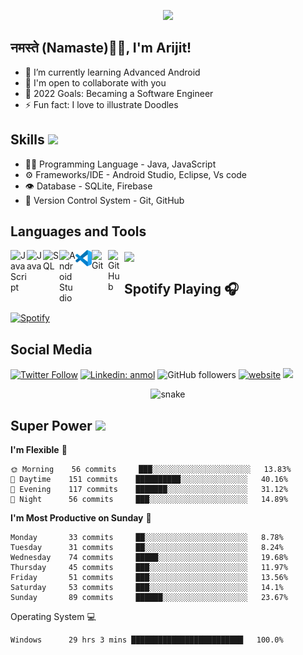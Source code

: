 <p align="center">
  <img style="width:8rem; height:auto" src="https://fcbk.su/_data/stickers/hacker_boy/hacker_boy_12.png"/>
</p>

<h2>नमस्ते (Namaste)🙏🏻, I'm Arijit! </h2>

- 🌱 I’m currently learning Advanced Android 
- 👯 I'm open to collaborate with you
- 🥅 2022 Goals: Becaming a Software Engineer
- ⚡ Fun fact: I love to illustrate Doodles

## Skills <img src="https://c.tenor.com/nz2nnGCEYH8AAAAj/micacalala-michi.gif" width="50">

- 👨‍💻 Programming Language - Java, JavaScript
- ⚙️ Frameworks/IDE - Android Studio, Eclipse, Vs code
- 👁️ Database - SQLite, Firebase
- 💽 Version Control System - Git, GitHub

## Languages and Tools

[<img align="left" alt="JavaScript" width="26px" src="https://github.com/RayFisher-24/RayFisher-24/blob/master/icons/java-script.png" />]()
[<img align="left" alt="Java" width="26px" src="https://github.com/RayFisher-24/RayFisher-24/blob/master/icons/java.png" />]()
[<img align="left" alt="SQL" width="26px" src="https://github.com/RayFisher-24/RayFisher-24/blob/master/icons/sql-server.png" />]()
[<img align="left" alt="Android Studio" width="26px" src="https://github.com/RayFisher-24/RayFisher-24/blob/master/icons/android-studio.png" />]()
[<img align="left" alt="Visual Studio Code" width="26px" src="https://raw.githubusercontent.com/github/explore/80688e429a7d4ef2fca1e82350fe8e3517d3494d/topics/visual-studio-code/visual-studio-code.png" />]("https://code.visualstudio.com/download")
[<img align="left" alt="Git" width="26px" src="https://github.com/RayFisher-24/RayFisher-24/blob/master/icons/Git.png" />]()
[<img align="left" alt="GitHub" width="26px" src="https://github.com/RayFisher-24/RayFisher-24/blob/master/icons/ggithub.png" />]()

<img align='center' src="https://github.com/RayFisher-24/RayFisher-24/blob/master/icons/android.png" width="230">

## Spotify Playing 🎧

[![Spotify](https://novatorem.vercel.app/api/spotify?background_color=0d1117&border_color=ffffff)](https://open.spotify.com/user/omnitenebris)

## Social Media
[![Twitter Follow](https://img.shields.io/twitter/follow/ArijitEato?label=Follow)](https://twitter.com/intent/follow?screen_name=arijiteato)
[![Linkedin: anmol](https://img.shields.io/badge/-arijit-blue?style=flat-square&logo=Linkedin&logoColor=white&link=https://www.linkedin.com/in/arijit-mondal-8ab6ab1b7//)](https://www.linkedin.com/in/arijit-mondal-8ab6ab1b7/)
![GitHub followers](https://img.shields.io/github/followers/RayFisher-24?label=Follow&style=social)
[![website](https://img.shields.io/badge/Website-46a2f1.svg?&style=flat-square&logo=Google-Chrome&logoColor=white&link=)]()
![](https://visitor-badge.glitch.me/badge?page_id=anmol098.anmol098)


<p align="center">
  <img src="https://github.com/ishikkkkaaaa/ishikkkkaaaa/raw/output/github-contribution-grid-snake.svg" alt="snake"></center>
</p>

## Super Power <img src="https://img.icons8.com/color/48/000000/batman.png" width="25"/>

**I'm Flexible** 💪

```text
🌞 Morning    56 commits     ███░░░░░░░░░░░░░░░░░░░░░░   13.83% 
🌆 Daytime    151 commits    ██████████░░░░░░░░░░░░░░░   40.16% 
🌃 Evening    117 commits    ███████░░░░░░░░░░░░░░░░░░   31.12% 
🌙 Night      56 commits     ███░░░░░░░░░░░░░░░░░░░░░░   14.89%

```

**I'm Most Productive on Sunday** 📅 

```text
Monday       33 commits     ██░░░░░░░░░░░░░░░░░░░░░░░   8.78% 
Tuesday      31 commits     ██░░░░░░░░░░░░░░░░░░░░░░░   8.24% 
Wednesday    74 commits     █████░░░░░░░░░░░░░░░░░░░░   19.68% 
Thursday     45 commits     ███░░░░░░░░░░░░░░░░░░░░░░   11.97% 
Friday       51 commits     ███░░░░░░░░░░░░░░░░░░░░░░   13.56% 
Saturday     53 commits     ███░░░░░░░░░░░░░░░░░░░░░░   14.1% 
Sunday       89 commits     ██████░░░░░░░░░░░░░░░░░░░   23.67%

```

Operating System 💻 
```text
Windows      29 hrs 3 mins █████████████████████████   100.0%

```
